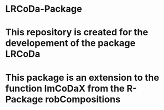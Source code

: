 # LRCoDa-Package
# This repository is created for the developement of the package LRCoDa
# This package is an extension to the function lmCoDaX from the R-Package robCompositions
